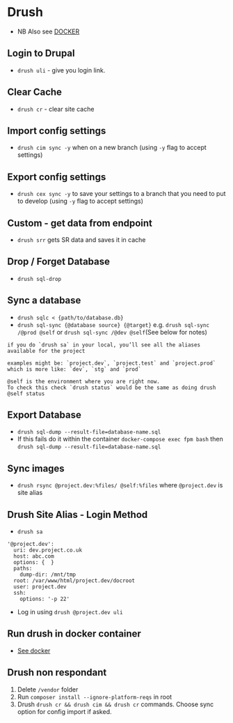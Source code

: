 # Drush

- NB Also see [DOCKER](/DOCKER/README.md)

## Login to Drupal

- `drush uli` - give you login link.

## Clear Cache

- `drush cr` - clear site cache

## Import config settings

- `drush cim sync -y` when on a new branch (using `-y` flag to accept settings)

## Export config settings

- `drush cex sync -y` to save your settings to a branch that you need to put to develop (using `-y` flag to accept settings)

## Custom - get data from endpoint

- `drush srr` gets SR data and saves it in cache

## Drop / Forget Database

- `drush sql-drop`

## Sync a database

- `drush sqlc < {path/to/database.db}`
- `drush sql-sync {@database source} {@target}` e.g. `drush sql-sync /@prod @self` or `drush sql-sync /@dev @self`(See below for notes)

```
if you do `drush sa` in your local, you’ll see all the aliases available for the project

examples might be: `project.dev`, `project.test` and `project.prod`
which is more like: `dev`, `stg` and `prod`

@self is the environment where you are right now.
To check this check `drush status` would be the same as doing drush @self status
```

## Export Database

- `drush sql-dump --result-file=database-name.sql`
- If this fails do it within the container `docker-compose exec fpm bash` then `drush sql-dump --result-file=database-name.sql`

## Sync images

- `drush rsync @project.dev:%files/ @self:%files` where `@project.dev` is site alias

## Drush Site Alias - Login Method

- `drush sa`

```
'@project.dev':
  uri: dev.project.co.uk
  host: abc.com
  options: {  }
  paths:
    dump-dir: /mnt/tmp
  root: /var/www/html/project.dev/docroot
  user: project.dev
  ssh:
    options: '-p 22'
```

- Log in using `drush @project.dev uli`

## Run drush in docker container

- [See docker](/DOCKER/README.md#run-drush-in-docker-container)

## Drush non respondant

1. Delete `/vendor` folder
2. Run `composer install --ignore-platform-reqs` in root
3. Drush `drush cr && drush cim && drush cr` commands. Choose sync option for config import if asked.
